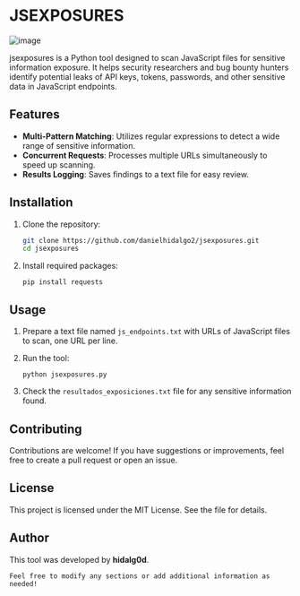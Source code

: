 # JSEXPOSURES

   ![image](https://github.com/user-attachments/assets/f98c981c-13bf-4e04-a77e-fc6801506559)

jsexposures is a Python tool designed to scan JavaScript files for sensitive information exposure. It helps security researchers and bug bounty hunters identify potential leaks of API keys, tokens, passwords, and other sensitive data in JavaScript endpoints.

## Features

- **Multi-Pattern Matching**: Utilizes regular expressions to detect a wide range of sensitive information.
- **Concurrent Requests**: Processes multiple URLs simultaneously to speed up scanning.
- **Results Logging**: Saves findings to a text file for easy review.

## Installation

1. Clone the repository:
   ```bash
   git clone https://github.com/danielhidalgo2/jsexposures.git
   cd jsexposures 

1.  Install required packages:

    `pip install requests`

Usage
-----

1.  Prepare a text file named `js_endpoints.txt` with URLs of JavaScript files to scan, one URL per line.

2.  Run the tool:

    `python jsexposures.py`

3.  Check the `resultados_exposiciones.txt` file for any sensitive information found.

Contributing
------------

Contributions are welcome! If you have suggestions or improvements, feel free to create a pull request or open an issue.

License
-------

This project is licensed under the MIT License. See the <LICENSE> file for details.

Author
------

This tool was developed by **hidalg0d**.


 `Feel free to modify any sections or add additional information as needed!`
